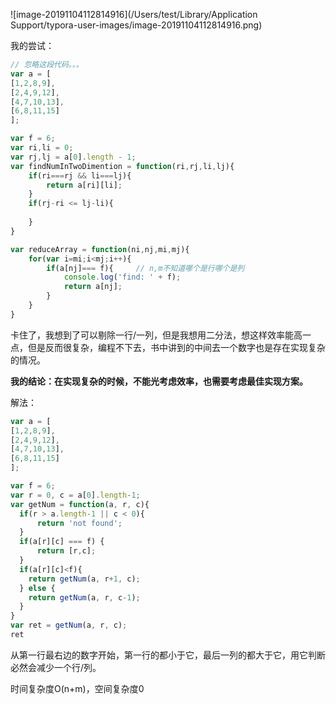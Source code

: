 ![image-20191104112814916](/Users/test/Library/Application Support/typora-user-images/image-20191104112814916.png)



我的尝试：

```js
// 忽略这段代码。。。
var a = [
[1,2,8,9],
[2,4,9,12],
[4,7,10,13],
[6,8,11,15]
];

var f = 6;
var ri,li = 0; 
var rj,lj = a[0].length - 1; 
var findNumInTwoDimention = function(ri,rj,li,lj){
    if(ri===rj && li===lj){
        return a[ri][li];
    }
    if(rj-ri <= lj-li){
        
    }
}

var reduceArray = function(ni,nj,mi,mj){
    for(var i=mi;i<mj;i++){
        if(a[nj]=== f){     // n,m不知道哪个是行哪个是列
            console.log('find: ' + f);
            return a[nj];
        }
    }
}
```

卡住了，我想到了可以剔除一行/一列，但是我想用二分法，想这样效率能高一点，但是反而很复杂，编程不下去，书中讲到的中间去一个数字也是存在实现复杂的情况。

**我的结论：在实现复杂的时候，不能光考虑效率，也需要考虑最佳实现方案。**



解法：

```js
var a = [
[1,2,8,9],
[2,4,9,12],
[4,7,10,13],
[6,8,11,15]
];

var f = 6;
var r = 0, c = a[0].length-1;
var getNum = function(a, r, c){
  if(r > a.length-1 || c < 0){
      return 'not found';
  }
  if(a[r][c] === f) {
      return [r,c];
  }
  if(a[r][c]<f){
    return getNum(a, r+1, c);
  } else {
    return getNum(a, r, c-1);
  }
}
var ret = getNum(a, r, c);
ret
```

从第一行最右边的数字开始，第一行的都小于它，最后一列的都大于它，用它判断必然会减少一个行/列。

时间复杂度O(n+m)，空间复杂度0